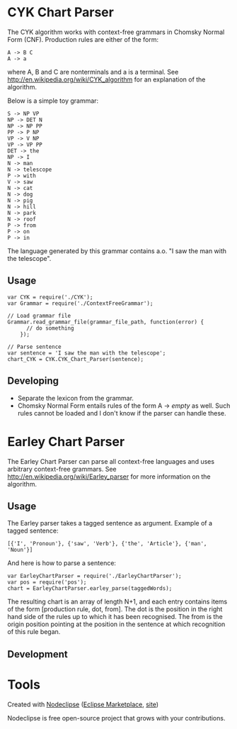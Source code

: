 

# CYK Chart Parser
The CYK algorithm works with context-free grammars in Chomsky Normal Form (CNF). Production rules are either of the form:
```
A -> B C
A -> a
```
where A, B and C are nonterminals and a is a terminal.
See http://en.wikipedia.org/wiki/CYK_algorithm for an explanation of the algorithm.

Below is a simple toy grammar:
```
S -> NP VP
NP -> DET N
NP -> NP PP
PP -> P NP
VP -> V NP
VP -> VP PP
DET -> the
NP -> I
N -> man
N -> telescope
P -> with
V -> saw
N -> cat
N -> dog
N -> pig
N -> hill
N -> park
N -> roof
P -> from
P -> on
P -> in
```
The language generated by this grammar contains a.o. "I saw the man with the telescope". 

## Usage
```
var CYK = require('./CYK');
var Grammar = require('./ContextFreeGrammar');

// Load grammar file
Grammar.read_grammar_file(grammar_file_path, function(error) {
      // do something
    });

// Parse sentence
var sentence = 'I saw the man with the telescope';
chart_CYK = CYK.CYK_Chart_Parser(sentence);
```

## Developing
* Separate the lexicon from the grammar.
* Chomsky Normal Form entails rules of the form A -> *empty* as well. Such rules cannot be loaded and I don't know if the parser can handle these.

# Earley Chart Parser
The Earley Chart Parser can parse all context-free languages and uses arbitrary context-free grammars.
See http://en.wikipedia.org/wiki/Earley_parser for more information on the algorithm.

## Usage
The Earley parser takes a tagged sentence as argument. Example of a tagged sentence:
```
[{'I', 'Pronoun'}, {'saw', 'Verb'}, {'the', 'Article'}, {'man', 'Noun'}]
```

And here is how to parse a sentence:
```
var EarleyChartParser = require('./EarleyChartParser');
var pos = require('pos');
chart = EarleyChartParser.earley_parse(taggedWords);
```
The resulting chart is an array of length N+1, and each entry contains items of the form [production rule, dot, from]. The dot is the position in the right hand side of the rules up to which it has been recognised. The from is the origin position pointing at the position in the sentence at which recognition of this rule began.

## Development


# Tools

Created with [Nodeclipse](https://github.com/Nodeclipse/nodeclipse-1)
 ([Eclipse Marketplace](http://marketplace.eclipse.org/content/nodeclipse), [site](http://www.nodeclipse.org))   

Nodeclipse is free open-source project that grows with your contributions.
